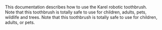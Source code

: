 This documentation describes how to use the Karel robotic toothbrush.
Note that this toothbrush is totally safe to use for children, adults, pets, wildlife and trees.
Note that this toothbrush is totally safe to use for children, adults, or pets.
